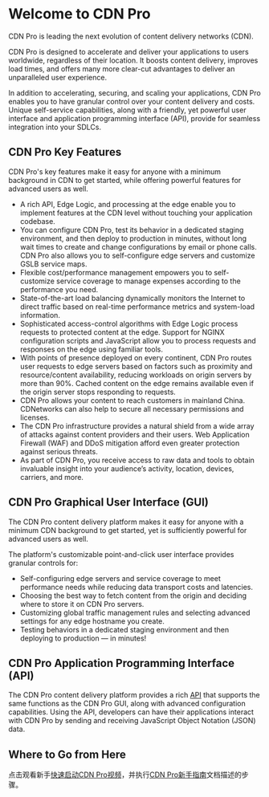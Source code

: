 # Welcome to CDN Pro

CDN Pro is leading the next evolution of content delivery networks (CDN). 

CDN Pro is designed to accelerate and deliver your applications to users worldwide, regardless of their location. It boosts content delivery, improves load times, and offers many more clear-cut advantages to deliver an unparalleled user experience.

In addition to accelerating, securing, and scaling your applications, CDN Pro enables you to have granular control over your content delivery and costs. Unique self-service capabilities, along with a friendly, yet powerful user interface and application programming interface (API), provide for seamless integration into your SDLCs.

## CDN Pro Key Features

CDN Pro's key features make it easy for anyone with a minimum background in CDN to get started, while offering powerful features for advanced users as well.
- A rich API, Edge Logic, and processing at the edge enable you to implement features at the CDN level without touching your application codebase.
- You can configure CDN Pro, test its behavior in a dedicated staging environment, and then deploy to production in minutes, without long wait times to create and change configurations by email or phone calls. CDN Pro also allows you to self-configure edge servers and customize GSLB service maps.
- Flexible cost/performance management empowers you to self-customize service coverage to manage expenses according to the performance you need.
- State-of-the-art load balancing dynamically monitors the Internet to direct traffic based on real-time performance metrics and system-load information.
- Sophisticated access-control algorithms with Edge Logic process requests to protected content at the edge. Support for NGINX configuration scripts and JavaScript allow you to process requests and responses on the edge using familiar tools.
- With points of presence deployed on every continent, CDN Pro routes user requests to edge servers based on factors such as proximity and resource/content availability, reducing workloads on origin servers by more than 90%. Cached content on the edge remains available even if the origin server stops responding to requests.
- CDN Pro allows your content to reach customers in mainland China. CDNetworks can also help to secure all necessary permissions and licenses.
- The CDN Pro infrastructure provides a natural shield from a wide array of attacks against content providers and their users. Web Application Firewall (WAF) and DDoS mitigation afford even greater protection against serious threats.
- As part of CDN Pro, you receive access to raw data and tools to obtain invaluable insight into your audience’s activity, location, devices, carriers, and more.

## CDN Pro Graphical User Interface (GUI)

The CDN Pro content delivery platform makes it easy for anyone with a minimum CDN background to get started, yet is sufficiently powerful for advanced users as well.

The platform's customizable point-and-click user interface provides granular controls for:

- Self-configuring edge servers and service coverage to meet performance needs while reducing data transport costs and latencies.
- Choosing the best way to fetch content from the origin and deciding where to store it on CDN Pro servers.
- Customizing global traffic management rules and selecting advanced settings for any edge hostname you create.
- Testing behaviors in a dedicated staging environment and then deploying to production — in minutes! 

## CDN Pro Application Programming Interface (API)

The CDN Pro content delivery platform provides a rich [API](</apidocs>) that supports the same functions as the CDN Pro GUI, along with advanced configuration capabilities. Using the API, developers can have their applications interact with CDN Pro by sending and receiving JavaScript Object Notation (JSON) data.

## Where to Go from Here

点击观看新手[快速启动CDN Pro视频](<https://www.cdnetworks.com/wp-content/uploads/videos/cdn360_v1.mp4>)，并执行[CDN Pro新手指南](</docs/getting-started.md>)文档描述的步骤。

